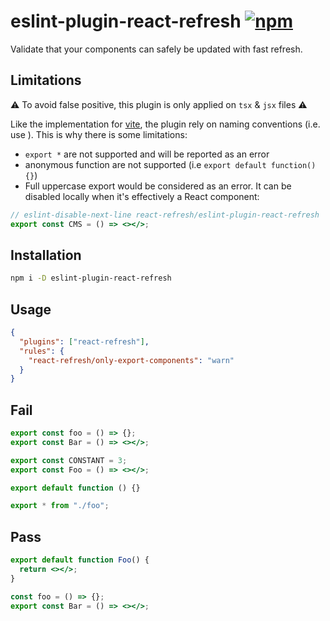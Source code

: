# eslint-plugin-react-refresh [![npm](https://img.shields.io/npm/v/eslint-plugin-react-refresh)](https://www.npmjs.com/package/eslint-plugin-react-refresh)

Validate that your components can safely be updated with fast refresh.

## Limitations

⚠️ To avoid false positive, this plugin is only applied on `tsx` & `jsx` files ⚠️

Like the implementation for [vite](https://github.com/vitejs/vite/blob/e6495f0a52c9bd2cae166934dc965f8955ce035d/packages/plugin-react/src/fast-refresh.ts#L108), the plugin rely on naming conventions (i.e. use ). This is why there is some limitations:

- `export *` are not supported and will be reported as an error
- anonymous function are not supported (i.e `export default function() {}`)
- Full uppercase export would be considered as an error. It can be disabled locally when it's effectively a React component:

```jsx
// eslint-disable-next-line react-refresh/eslint-plugin-react-refresh
export const CMS = () => <></>;
```

## Installation

```sh
npm i -D eslint-plugin-react-refresh
```

## Usage

```json
{
  "plugins": ["react-refresh"],
  "rules": {
    "react-refresh/only-export-components": "warn"
  }
}
```

## Fail

```jsx
export const foo = () => {};
export const Bar = () => <></>;
```

```jsx
export const CONSTANT = 3;
export const Foo = () => <></>;
```

```jsx
export default function () {}
```

```jsx
export * from "./foo";
```

## Pass

```jsx
export default function Foo() {
  return <></>;
}
```

```jsx
const foo = () => {};
export const Bar = () => <></>;
```
